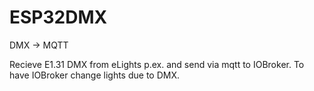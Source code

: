 # ESP32DMX
DMX -> MQTT

Recieve E1.31 DMX from eLights p.ex. and send via mqtt to IOBroker. To have IOBroker change lights due to DMX.
